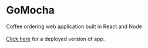 # GoMocha
Coffee ordering web application built in React and Node <br><br>
<a href="http://gomocha.herokuapp.com/" target="_blank">Click here</a> for a deployed version of app.
